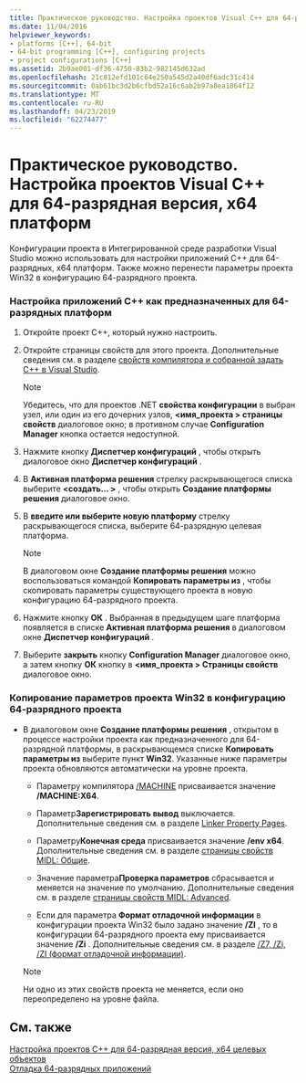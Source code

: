 ```yaml
---
title: Практическое руководство. Настройка проектов Visual C++ для 64-разрядная версия, x64 платформ
ms.date: 11/04/2016
helpviewer_keywords:
- platforms [C++], 64-bit
- 64-bit programming [C++], configuring projects
- project configurations [C++]
ms.assetid: 2b9ae001-df36-4750-83b2-982145d632ad
ms.openlocfilehash: 21c812efd101c64e250a545d2a40df6adc31c414
ms.sourcegitcommit: 0ab61bc3d2b6cfbd52a16c6ab2b97a8ea1864f12
ms.translationtype: MT
ms.contentlocale: ru-RU
ms.lasthandoff: 04/23/2019
ms.locfileid: "62274477"
---
```

# <a name="how-to-configure-visual-c-projects-to-target-64-bit-x64-platforms"></a>Практическое руководство. Настройка проектов Visual C++ для 64-разрядная версия, x64 платформ

Конфигурации проекта в Интегрированной среде разработки Visual Studio можно использовать для настройки приложений C++ для 64-разрядных, x64 платформ. Также можно перенести параметры проекта Win32 в конфигурацию 64-разрядного проекта.

### <a name="to-set-up-c-applications-to-target-64-bit-platforms"></a>Настройка приложений C++ как предназначенных для 64-разрядных платформ

1. Откройте проект C++, который нужно настроить.

1. Откройте страницы свойств для этого проекта. Дополнительные сведения см. в разделе [свойств компилятора и собранной задать C++ в Visual Studio](working-with-project-properties.md).

   > [!NOTE]
   > Убедитесь, что для проектов .NET **свойства конфигурации** в выбран узел, или один из его дочерних узлов,  **\<имя_проекта > страницы свойств** диалоговое окно; в противном случае  **Configuration Manager** кнопка остается недоступной.

1. Нажмите кнопку **Диспетчер конфигураций** , чтобы открыть диалоговое окно **Диспетчер конфигураций** .

1. В **Активная платформа решения** стрелку раскрывающегося списка выберите  **\<создать... >** , чтобы открыть **Создание платформы решения** диалоговое окно.

1. В **введите или выберите новую платформу** стрелку раскрывающегося списка, выберите 64-разрядную целевая платформа.

   > [!NOTE]
   > В диалоговом окне **Создание платформы решения** можно воспользоваться командой **Копировать параметры из** , чтобы скопировать параметры существующего проекта в новую конфигурацию 64-разрядного проекта.

1. Нажмите кнопку **ОК** . Выбранная в предыдущем шаге платформа появляется в списке **Активная платформа решения** в диалоговом окне **Диспетчер конфигураций** .

1. Выберите **закрыть** кнопку **Configuration Manager** диалоговое окно, а затем кнопку **ОК** кнопку в  **\<имя_проекта > Страницы свойств** диалоговое окно.

### <a name="to-copy-win32-project-settings-into-a-64-bit-project-configuration"></a>Копирование параметров проекта Win32 в конфигурацию 64-разрядного проекта

- В диалоговом окне **Создание платформы решения** , открытом в процессе настройки проекта как предназначенного для 64-разрядной платформы, в раскрывающемся списке **Копировать параметры из** выберите пункт **Win32**. Указанные ниже параметры проекта обновляются автоматически на уровне проекта.

  - Параметру компилятора [/MACHINE](reference/machine-specify-target-platform.md) присваивается значение **/MACHINE:X64**.

  - Параметр**Зарегистрировать вывод** выключается. Дополнительные сведения см. в разделе [Linker Property Pages](reference/linker-property-pages.md).

  - Параметру**Конечная среда** присваивается значение **/env x64**. Дополнительные сведения см. в разделе [страницы свойств MIDL: Общие](reference/midl-property-pages-general.md).

  - Значение параметра**Проверка параметров** сбрасывается и меняется на значение по умолчанию. Дополнительные сведения см. в разделе [страницы свойств MIDL: Advanced](reference/midl-property-pages-advanced.md).

  - Если для параметра **Формат отладочной информации** в конфигурации проекта Win32 было задано значение **/ZI** , то в конфигурации 64-разрядного проекта ему присваивается значение **/Zi** . Дополнительные сведения см. в разделе [/Z7, /Zi, /ZI (формат отладочной информации)](reference/z7-zi-zi-debug-information-format.md).

  > [!NOTE]
  > Ни одно из этих свойств проекта не меняется, если оно переопределено на уровне файла.

## <a name="see-also"></a>См. также

[Настройка проектов C++ для 64-разрядная версия, x64 целевых объектов](configuring-programs-for-64-bit-visual-cpp.md)<br/>
[Отладка 64-разрядных приложений](/visualstudio/debugger/debug-64-bit-applications)
